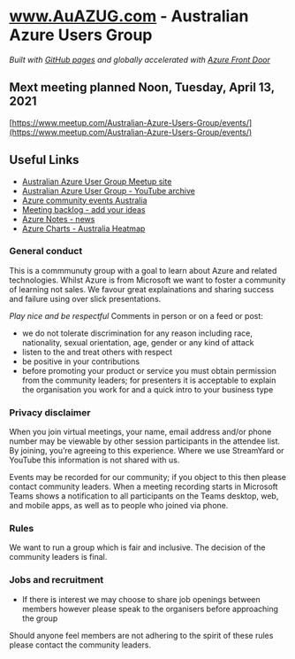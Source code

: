 # www.AuAZUG.com - Australian Azure Users Group
_Built with [GitHub pages](https://pages.github.com) and globally accelerated with [Azure Front Door](https://azure.microsoft.com/en-us/services/frontdoor/)_ 

## Mext meeting  planned Noon, Tuesday, April 13, 2021
[https://www.meetup.com/Australian-Azure-Users-Group/events/](https://www.meetup.com/Australian-Azure-Users-Group/events/)

## Useful Links
- [Australian Azure User Group Meetup site](https://www.meetup.com/Australian-Azure-Users-Group/)
- [Australian Azure User Group - YouTube archive](https://www.youtube.com/channel/UCkyqsgpoyPtvAxMUvDpHXOA)
- [Azure community events Australia](https://azure.microsoft.com/en-us/community/events/?Country=Australia)
- [Meeting backlog - add your ideas](https://github.com/AuAzureUG/AuAzureUG.github.io/projects/1)
- [Azure Notes - news](https://www.azurenotes.tech)
- [Azure Charts - Australia Heatmap](https://azurecharts.com/heatmap?for=Australia)

### General conduct
This is a commmunuty group with a goal to learn about Azure and related technologies. Whilst Azure is from Microsoft we want to foster a community of learning not sales. We favour great explainations and sharing success and failure using over slick presentations.

*Play nice and be respectful*
Comments in person or on a feed or post:
- we do not tolerate discrimination for any reason including race, nationality, sexual orientation, age, gender or any kind of attack 
- listen to the and treat others with respect
- be positive in your contributions
- before promoting your product or service you must obtain permission from the community leaders; for presenters it is acceptable to explain the organisation you work for and a quick intro to your business type

### Privacy disclaimer
When you join virtual meetings, your name, email address and/or phone number may be viewable by other session participants in the attendee list. By joining, you’re agreeing to this experience. Where we use StreamYard or YouTube this information is not shared with us.

Events may be recorded for our community; if you object to this then please contact community leaders. When a meeting recording starts in Microsoft Teams shows a notification to all participants on the Teams desktop, web, and mobile apps, as well as to people who joined via phone. 

### Rules
We want to run a group which is fair and inclusive. The decision of the community leaders is final.

### Jobs and recruitment
- If there is interest we may choose to share job openings between members however please speak to the organisers before approaching the group

Should anyone feel members are not adhering to the spirit of these rules please contact the community leaders.
